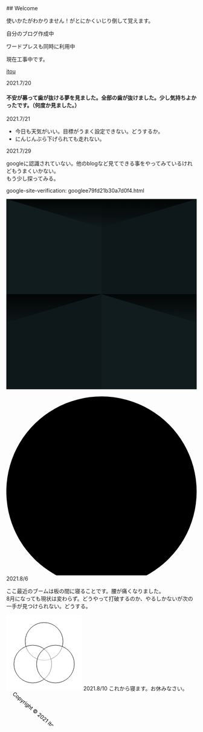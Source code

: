 <title>110</title>
## Welcome
<link rel="stylheet" href="style.css">
<head>
<meta name="google-site-verification" content="tQGwmktjW1w-gKuPF7mYbIZdiE9Bw_KZj8tHcro6qo0" />
</head>

使いかたがわかりません！がとにかくいじり倒して覚えます。

自分のブログ作成中

ワードプレスも同時に利用中

現在工事中です。

<a href="http://itou33good.starfree.jp/">itou</a>

2021.7/20
#### 不安が募って歯が抜ける夢を見ました。全部の歯が抜けました。少し気持ちよかったです。（何度か見ました。）

2021.7/21
<ul>
<li>今日も天気がいい。目標がうまく設定できない。どうするか。</li><li>にんじんぶら下げられても走れない。</li>
</ul>

2021.7/29
<p>googleに認識されていない。他のblogなど見てできる事をやってみているけれどもうまくいかない。<br>もう少し探ってみる。</p>

google-site-verification: googlee79fd21b30a7d0f4.html

 
<svg xmlns='http://www.w3.org/2000/svg' width='100%' height='100%' viewBox='0 0 200 200'><rect fill='#111c1e' width='100%' height='100%'/>
  <defs><linearGradient id='a' gradientUnits='userSpaceOnUse' x1='100' y1='33' x2='100' y2='-3'><stop offset='0' stop-color='#000' stop-opacity='0'/><stop offset='1' stop-color='#000' stop-opacity='1'/></linearGradient>
  <linearGradient id='b' gradientUnits='userSpaceOnUse' x1='100' y1='135' x2='100' y2='97'><stop offset='0' stop-color='#000' stop-opacity='0'/><stop offset='1' stop-color='#000' stop-opacity='1'/></linearGradient></defs>
  <g fill='#0e181a' fill-opacity='0.88'><rect x='100' width='100' height='100'/><rect y='100' width='100' height='100'/></g>
  <g fill-opacity='0.88'><polygon fill='url(#a)' points='100 30 0 0 200 0'/>
  <polygon fill='url(#b)' points='100 100 0 130 0 100 200 100 200 130'/></g></svg> 
  <div class="circular">
   <svg viewBox="0 0 100 95">
    <path d="m 0,50 a 50,50 0 1,1 0,2 z"
    id="circle" />
    <text><textPath xlink:hreh="#circle">サンプル試作 
</textPath></text>
      </svg>
</div>
2021.8/6
 <p>ここ最近のブームは板の間に寝ることです。腰が痛くなりました。<br/>
8月になっても現状は変わらず。どうやって打破するのか、やるしかないが次の一手が見つけられない。どうする。</p>
 
<svg xmlns="http://www.w3.org/2000/svg" width="200" height="200" viewBox="0 0 200 200" style="background-color: #ffff">  
<g stroke="black" fill="white" fill-opacity="0.5" stroke-width="1">
    <circle cx="100" cy="70" r="50"/>
    <circle cx="70" cy="130" r="50"/>
    <circle cx="130" cy="130" r="50"/>
  </g>
</svg>
2021.8/10
これから寝ます。お休みなさい。

<footer>  
 <svg xmlns="http://www.w3.org/2000/svg" width="200" height="90">
                <text x="0" y="30" transform="rotate(40 40,40)">
                  Copyright © 2021 itou Inc. All Rights Reserved.
                </text>
              </svg></footer>
